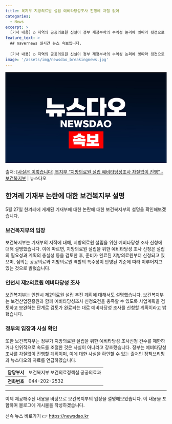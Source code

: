 ```yaml
---
title: 복지부 지방의료원 설립 예비타당성조사 진행에 차질 없어
categories:
  - News
excerpt: >
  [기사 내용] ○ 지역의 공공의료원 신설이 정부 재정부처의 수익성 논리에 잇따라 뒷전으로 밀려나고 있으며기재…
feature_text: >
  ## navernews 실시간 뉴스 속보입니다.

  [기사 내용] ○ 지역의 공공의료원 신설이 정부 재정부처의 수익성 논리에 잇따라 뒷전으로 밀려나고 있으며기재…
image: '/assets/img/newsdao_breakingnews.jpg'
---
```


![뉴스다오 속보](/assets/img/newsdao_breakingnews.jpg)

<p>출처: <a href="https://newsdao.kr/3938" rel="dofollow">[사실은 이렇습니다] 복지부 “지방의료원 설립 예비타당성조사 차질없이 진행” - 보건복지부</a> | 뉴스다오</p>

<h2 data-ke-size="size26">한겨레 기재부 논란에 대한 보건복지부 설명</h2>
<p data-ke-size="size16">5월 27일 한겨레에 게재된 기재부에 대한 논란에 대한 보건복지부의 설명을 확인해보겠습니다.</p>

<h3>보건복지부의 입장</h3>
<p data-ke-size="size16">보건복지부는 기재부의 지적에 대해, 지방의료원 설립을 위한 예비타당성 조사 신청에 대해 설명했습니다. 이에 따르면, 지방의료원 설립을 위한 예비타당성 조사 신청은 설립의 필요성과 계획의 충실성 등을 검토한 후, 준비가 완료된 지방의료원부터 신청되고 있으며, 심의는 공공의료와 지방의료원 역할의 특수성이 반영된 기준에 따라 이루어지고 있는 것으로 밝혔습니다.</p>

<h3>인천시 제2의료원 예비타당성 조사</h3>
<p data-ke-size="size16">보건복지부는 인천시 제2의료원 설립 추진 계획에 대해서도 설명했습니다. 보건복지부는 보건산업진흥원과 함께 예비타당성조사 신청요건을 충족할 수 있도록 사업계획을 검토하고 보완하는 단계로 검토가 완료되는 대로 예비타당성 조사를 신청할 계획이라고 밝혔습니다.</p>

<h3>정부의 입장과 사실 확인</h3>
<p data-ke-size="size16">또한 보건복지부는 정부가 지방의료원 설립을 위한 예비타당성 조사신청 건수를 제한하거나 인위적으로 속도를 조절한 것은 사실이 아니라고 강조했습니다. 정부는 예비타당성조사를 차질없이 진행할 계획이며, 이에 대한 사실을 확인할 수 있는 출처인 정책브리핑과 뉴스다오의 자료를 언급하였습니다.</p>
<table>
  <tr>
    <th>담당부서</th>
    <td>보건복지부 보건의료정책실 공공의료과</td>
  </tr>
  <tr>
    <th>전화번호</th>
    <td>044-202-2532</td>
  </tr>
</table>
<hr>

이제 제공해주신 내용을 바탕으로 보건복지부의 입장을 설명해보았습니다. 이 내용을 포함하여 블로그에 게시물을 작성하겠습니다. 

신속 뉴스 바로가기 👉 <a href="https://newsdao.kr" rel="dofollow">https://newsdao.kr</a>


